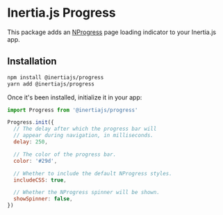 # Inertia.js Progress

This package adds an [NProgress](https://ricostacruz.com/nprogress/) page loading indicator to your Inertia.js app.

## Installation

```bash
npm install @inertiajs/progress
yarn add @inertiajs/progress
```

Once it's been installed, initialize it in your app:

```js
import Progress from '@inertiajs/progress'

Progress.init({
  // The delay after which the progress bar will
  // appear during navigation, in milliseconds.
  delay: 250,

  // The color of the progress bar.
  color: '#29d',

  // Whether to include the default NProgress styles.
  includeCSS: true,

  // Whether the NProgress spinner will be shown.
  showSpinner: false,
})
```
